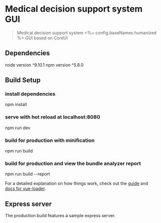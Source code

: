 # Medical decision support system GUI

> Medical decision support system <%= config.baseNames.humanized %> GUI based on CoreUI

## Dependencies

node 	version 	^9.10.1
npm 	version 	^5.8.0

## Build Setup

### install dependencies
npm install

### serve with hot reload at localhost:8080
npm run dev

### build for production with minification
npm run build

### build for production and view the bundle analyzer report
npm run build --report

For a detailed explanation on how things work, check out the [guide](http://vuejs-templates.github.io/webpack/) and [docs for vue-loader](http://vuejs.github.io/vue-loader).

## Express server

The production build features a sample express server.
